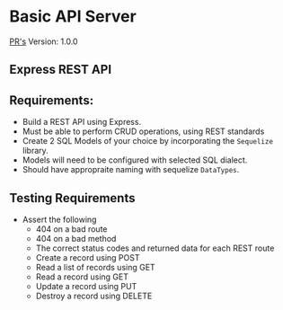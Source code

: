 # Basic API Server
[PR's](https://github.com/Zavvy-Glitch/basic-api-server/pulls?q=is%3Apr+sort%3Aupdated-desc+is%3Aclosed)
Version: 1.0.0


## Express REST API

## Requirements:
 -  Build a REST API using Express.
 -  Must be able to perform CRUD operations, using REST standards
 -  Create 2 SQL Models of your choice by incorporating the `Sequelize` library.
 -  Models will need to be configured with selected SQL dialect.
 -  Should have appropraite naming with sequelize `DataTypes`.

## Testing Requirements
- Assert the following
  - 404 on a bad route
  - 404 on a bad method
  - The correct status codes and returned data for each REST route
  - Create a record using POST
  - Read a list of records using GET
  - Read a record using GET
  - Update a record using PUT
  - Destroy a record using DELETE

